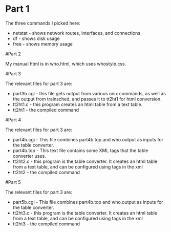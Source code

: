 # Part 1 

The three commands I picked here: 

* netstat - shows network routes, interfaces, and connections 
* df - shows disk usage 
* free - shows memory usage 

#Part 2 

My manual html is in who.html, which uses whostyle.css. 

#Part 3 

The relevant files for part 3 are: 

* part3b.cgi - this file gets output from various unix commands, as well as the output from trainsched, and passes it to tt2ht1 for html conversion. 
* tt2ht1.c - this program creates an html table from a text table. 
* tt2ht1 - the compiled command 

#Part 4 

The relevant files for part 3 are: 

* part4b.cgi - This file combines part4b.top and who.output as inputs for the table converter. 
* part4b.top - This text file contains some XML tags that the table converter uses. 
* tt2ht2.c - this program is the table converter. It creates an html table from a text table, and can be configured using tags in the xml 
* tt2ht2 - the compiled command 

#Part 5

The relevant files for part 3 are: 

* part5b.cgi - This file combines part4b.top and who.output as inputs for the table converter. 
* tt2ht3.c - this program is the table converter. It creates an html table from a text table, and can be configured using tags in the xml 
* tt2ht3 - the compiled command 
